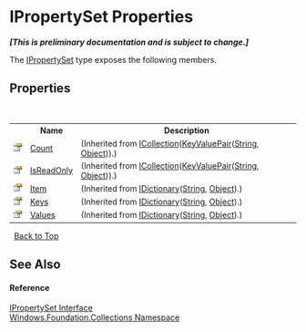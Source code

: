 # IPropertySet Properties
 _**\[This is preliminary documentation and is subject to change.\]**_

The <a href="T_Windows_Foundation_Collections_IPropertySet">IPropertySet</a> type exposes the following members.


## Properties
&nbsp;<table><tr><th></th><th>Name</th><th>Description</th></tr><tr><td>![Public property](media/pubproperty.gif "Public property")</td><td><a href="http://msdn2.microsoft.com/en-us/library/5s3kzhec" target="_blank">Count</a></td><td> (Inherited from <a href="http://msdn2.microsoft.com/en-us/library/92t2ye13" target="_blank">ICollection</a>(<a href="http://msdn2.microsoft.com/en-us/library/5tbh8a42" target="_blank">KeyValuePair</a>(<a href="http://msdn2.microsoft.com/en-us/library/s1wwdcbf" target="_blank">String</a>, <a href="http://msdn2.microsoft.com/en-us/library/e5kfa45b" target="_blank">Object</a>)).)</td></tr><tr><td>![Public property](media/pubproperty.gif "Public property")</td><td><a href="http://msdn2.microsoft.com/en-us/library/0cfatk9t" target="_blank">IsReadOnly</a></td><td> (Inherited from <a href="http://msdn2.microsoft.com/en-us/library/92t2ye13" target="_blank">ICollection</a>(<a href="http://msdn2.microsoft.com/en-us/library/5tbh8a42" target="_blank">KeyValuePair</a>(<a href="http://msdn2.microsoft.com/en-us/library/s1wwdcbf" target="_blank">String</a>, <a href="http://msdn2.microsoft.com/en-us/library/e5kfa45b" target="_blank">Object</a>)).)</td></tr><tr><td>![Public property](media/pubproperty.gif "Public property")</td><td><a href="http://msdn2.microsoft.com/en-us/library/zyxt2e2h" target="_blank">Item</a></td><td> (Inherited from <a href="http://msdn2.microsoft.com/en-us/library/s4ys34ea" target="_blank">IDictionary</a>(<a href="http://msdn2.microsoft.com/en-us/library/s1wwdcbf" target="_blank">String</a>, <a href="http://msdn2.microsoft.com/en-us/library/e5kfa45b" target="_blank">Object</a>).)</td></tr><tr><td>![Public property](media/pubproperty.gif "Public property")</td><td><a href="http://msdn2.microsoft.com/en-us/library/1ebzfbyx" target="_blank">Keys</a></td><td> (Inherited from <a href="http://msdn2.microsoft.com/en-us/library/s4ys34ea" target="_blank">IDictionary</a>(<a href="http://msdn2.microsoft.com/en-us/library/s1wwdcbf" target="_blank">String</a>, <a href="http://msdn2.microsoft.com/en-us/library/e5kfa45b" target="_blank">Object</a>).)</td></tr><tr><td>![Public property](media/pubproperty.gif "Public property")</td><td><a href="http://msdn2.microsoft.com/en-us/library/0yxt5h4s" target="_blank">Values</a></td><td> (Inherited from <a href="http://msdn2.microsoft.com/en-us/library/s4ys34ea" target="_blank">IDictionary</a>(<a href="http://msdn2.microsoft.com/en-us/library/s1wwdcbf" target="_blank">String</a>, <a href="http://msdn2.microsoft.com/en-us/library/e5kfa45b" target="_blank">Object</a>).)</td></tr></table>&nbsp;
<a href="#ipropertyset-properties">Back to Top</a>

## See Also


#### Reference
<a href="T_Windows_Foundation_Collections_IPropertySet">IPropertySet Interface</a><br /><a href="N_Windows_Foundation_Collections">Windows.Foundation.Collections Namespace</a><br />
